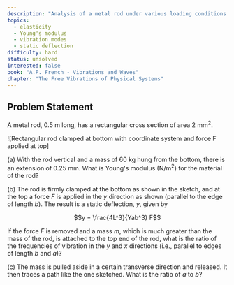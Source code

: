 ```yaml
---
description: "Analysis of a metal rod under various loading conditions and vibration modes"
topics:
  - elasticity
  - Young's modulus
  - vibration modes
  - static deflection
difficulty: hard
status: unsolved
interested: false
book: "A.P. French - Vibrations and Waves"
chapter: "The Free Vibrations of Physical Systems"
---
```


## Problem Statement
A metal rod, 0.5 m long, has a rectangular cross section of area 2 mm$^2$.

![Rectangular rod clamped at bottom with coordinate system and force F applied at top]

(a) With the rod vertical and a mass of 60 kg hung from the bottom, there is an extension of 0.25 mm. What is Young's modulus (N/m$^2$) for the material of the rod?

(b) The rod is firmly clamped at the bottom as shown in the sketch, and at the top a force $F$ is applied in the $y$ direction as shown (parallel to the edge of length $b$). The result is a static deflection, $y$, given by

$$y = \frac{4L^3}{Yab^3} F$$

If the force $F$ is removed and a mass $m$, which is much greater than the mass of the rod, is attached to the top end of the rod, what is the ratio of the frequencies of vibration in the $y$ and $x$ directions (i.e., parallel to edges of length $b$ and $a$)?

(c) The mass is pulled aside in a certain transverse direction and released. It then traces a path like the one sketched. What is the ratio of $a$ to $b$?